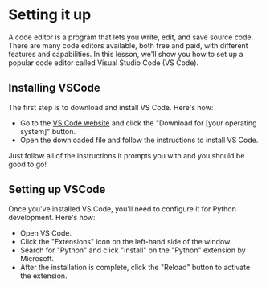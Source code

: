 # Setting it up

A code editor is a program that lets you write, edit, and save source code. There are many code editors available, both free and paid, with different features and capabilities. In this lesson, we'll show you how to set up a popular code editor called Visual Studio Code (VS Code).

## Installing VSCode

The first step is to download and install VS Code. Here's how:

- Go to the [VS Code website](https://code.visualstudio.com/) and click the "Download for [your operating system]" button.
- Open the downloaded file and follow the instructions to install VS Code.

Just follow all of the instructions it prompts you with and you should be good to go!

## Setting up VSCode

Once you've installed VS Code, you'll need to configure it for Python development. Here's how:

- Open VS Code.
- Click the "Extensions" icon on the left-hand side of the window.
- Search for "Python" and click "Install" on the "Python" extension by Microsoft.
- After the installation is complete, click the "Reload" button to activate the extension.
